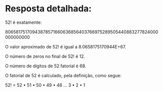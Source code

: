 # Resposta detalhada:

52! é exatamente: 

80658175170943878571660636856403766975289505440883277824000000000000

O valor aproximado de 52! é igual a 8.0658175170944E+67.

O número de zeros no final de 52! é 12.

O número de dígitos de 52 fatorial é 68.

O fatorial de 52 é calculado, pela definição, como segue:

52! = 52 • 51 • 50 • 49 • 48 ... 3 • 2 • 1
